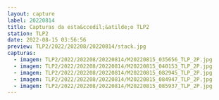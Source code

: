 ```yaml
---
layout: capture
label: 20220814
title: Capturas da esta&ccedil;&atilde;o TLP2
station: TLP2
date: 2022-08-15 03:56:56
preview: TLP2/2022/202208/20220814/stack.jpg
capturas:
  - imagem: TLP2/2022/202208/20220814/M20220815_035656_TLP_2P.jpg
  - imagem: TLP2/2022/202208/20220814/M20220815_040153_TLP_2P.jpg
  - imagem: TLP2/2022/202208/20220814/M20220815_082945_TLP_2P.jpg
  - imagem: TLP2/2022/202208/20220814/M20220815_084947_TLP_2P.jpg
  - imagem: TLP2/2022/202208/20220814/M20220815_085937_TLP_2P.jpg
---
```

